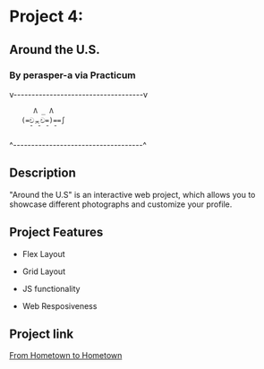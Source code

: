 # Project 4:
## Around the U.S.
### By perasper-a via Practicum 
v------------------------------------v

```
      Λ _ Λ
   (=චᆽච=)==∫
     ˉ ˉ ˉ ˉ 
```

^------------------------------------^
## Description

"Around the U.S" is an interactive web project, which allows you to showcase different photographs and customize your profile.

## Project Features 

- Flex Layout

- Grid Layout 

- JS functionality 

- Web Resposiveness

## Project link

[From Hometown to Hometown](https://perasper-a.github.io/web_project_4/)
